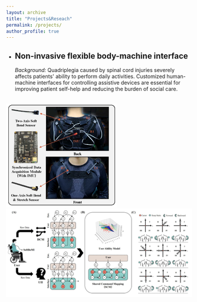 ```yaml
---
layout: archive
title: "Projects&Reseach"
permalink: /projects/
author_profile: true
---
```

- ## Non-invasive flexible body-machine interface
  *Background:* Quadriplegia caused by spinal cord injuries severely affects patients' ability to perform daily activities. Customized human-machine interfaces for controlling assistive devices are essential for improving patient self-help and reducing the burden of social care.
<div>			<!--块级封装-->
  <centre>
    <br>		<!--换行-->  
    <img src="/images/TNSRE.jpg"
         alt="Failed load figure"
         width="300"/> 
    <img src="/images/TNSRE_2.jpg"
     alt="Failed load figure"
     width="595"/>
    <br>		<!--换行-->  
  <centre>
</div>
